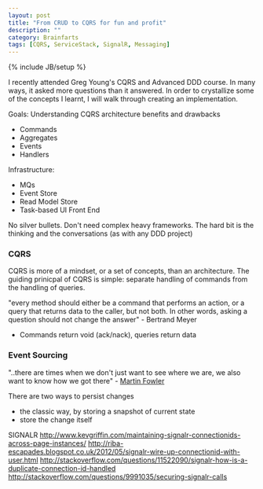 ```yaml
---
layout: post
title: "From CRUD to CQRS for fun and profit"
description: ""
category: Brainfarts
tags: [CQRS, ServiceStack, SignalR, Messaging]
---
```

{% include JB/setup %}

I recently attended Greg Young's CQRS and Advanced DDD course.
In many ways, it asked more questions than it answered. In order to crystallize some of the concepts I learnt, I will walk through creating an implementation.

Goals:
Understanding CQRS architecture benefits and drawbacks
 * Commands
 * Aggregates
 * Events
 * Handlers

Infrastructure:
 * MQs
 * Event Store
 * Read Model Store
 * Task-based UI Front End

No silver bullets.
Don't need complex heavy frameworks.
The hard bit is the thinking and the conversations (as with any DDD project)

### CQRS
CQRS is more of a mindset, or a set of concepts, than an architecture. The guiding prinicpal of CQRS is simple: separate handling of commands from the handling of queries.

"every method should either be a command that performs an action, or a query that returns data to the caller, but not both. In other words, asking a question should not change the answer" - Bertrand Meyer

- Commands return void (ack/nack), queries return data



### Event Sourcing
"..there are times when we don't just want to see where we are, we also want to know how we got there" - 
[Martin Fowler](http://martinfowler.com/eeaDev/EventSourcing.html)

There are two ways to persist changes
 * the classic way, by storing a snapshot of current state
 * store the change itself

 SIGNALR
 http://www.kevgriffin.com/maintaining-signalr-connectionids-across-page-instances/
 http://riba-escapades.blogspot.co.uk/2012/05/signalr-wire-up-connectionid-with-user.html
 http://stackoverflow.com/questions/11522090/signalr-how-is-a-duplicate-connection-id-handled
 http://stackoverflow.com/questions/9991035/securing-signalr-calls